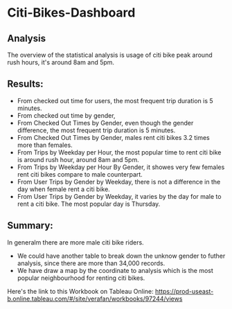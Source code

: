 # Citi-Bikes-Dashboard
## Analysis
The overview of the statistical analysis is usage of citi bike peak around rush hours, it's around 8am and 5pm.

## Results:
- From checked out time for users, the most frequent trip duration is 5 minutes.
- From checked out time by gender,
- From Checked Out Times by Gender, even though the gender difference, the most frequent trip duration is 5 minutes.
- From Checked Out Times by Gender, males rent citi bikes 3.2 times more than females.
- From Trips by Weekday per Hour, the most popular time to rent citi bike is around rush hour, around 8am and 5pm.
- From Trips by Weekday per Hour By Gender, it showes very few females rent citi bikes compare to male counterpart.
- From User Trips by Gender by Weekday, there is not a difference in the day when female rent a citi bike.
- From User Trips by Gender by Weekday, it varies by the day for male to rent a citi bike. The most popular day is Thursday.

## Summary:
In generalm there are more male citi bike riders. 
- We could have another table to break down the unknow gender to futher analysis, since there are more than 34,000 records.
- We have draw a map by the coordinate to analysis which is the most popular neighbourhood for renting citi bikes.

Here's the link to this Workbook on Tableau Online: https://prod-useast-b.online.tableau.com/#/site/verafan/workbooks/97244/views
